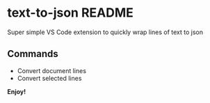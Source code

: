 # text-to-json README

Super simple VS Code extension to quickly wrap lines of text to json

## Commands

- Convert document lines
- Convert selected lines

**Enjoy!**
